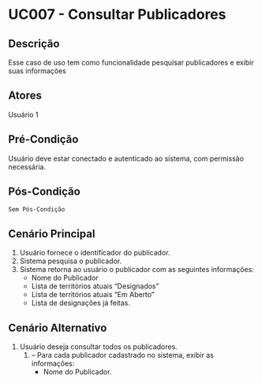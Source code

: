 # UC007 - Consultar Publicadores

## Descrição

Esse caso de uso tem como funcionalidade pesquisar publicadores e exibir suas informações

## Atores

Usuário 1

## Pré-Condição

Usuário deve estar conectado e autenticado ao sistema, com permissão necessária.

## Pós-Condição

    Sem Pós-Condição

## Cenário Principal

1. Usuário fornece o identificador do publicador.
2. Sistema pesquisa o publicador.
3. Sistema retorna ao usuário o publicador com as seguintes informações:
   - Nome do Publicador
   - Lista de territórios atuais “Designados”
   - Lista de territórios atuais “Em Aberto”
   - Lista de designações já feitas.

## Cenário Alternativo

1. Usuário deseja consultar todos os publicadores.
   1. – Para cada publicador cadastrado no sistema, exibir as informações:
      - Nome do Publicador.
